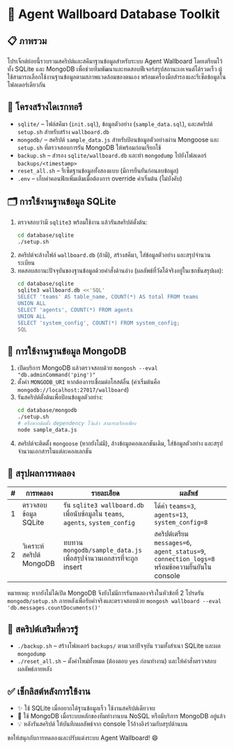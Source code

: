 # 🧭 Agent Wallboard Database Toolkit

## 📋 ภาพรวม
โปรเจ็กต์ย่อยนี้รวบรวมสคริปต์และสคีมาฐานข้อมูลสำหรับระบบ Agent Wallboard โดยเตรียมไว้ทั้ง SQLite และ MongoDB เพื่อช่วยทีมพัฒนาและทดสอบฟีเจอร์สรุปสถานะเอเจนต์ได้รวดเร็ว ผู้ใช้สามารถเลือกใช้งานฐานข้อมูลตามสภาพแวดล้อมของตนเอง พร้อมเครื่องมือสำรองและรีเซ็ตข้อมูลในโฟลเดอร์เดียวกัน

## 📁 โครงสร้างไดเรกทอรี
- `sqlite/` – ไฟล์สคีมา (`init.sql`), ข้อมูลตัวอย่าง (`sample_data.sql`), และสคริปต์ `setup.sh` สำหรับสร้าง `wallboard.db`
- `mongodb/` – สคริปต์ `sample_data.js` สำหรับป้อนข้อมูลตัวอย่างผ่าน Mongoose และ `setup.sh` ที่ตรวจสอบการรัน MongoDB ให้พร้อมก่อนเรียกใช้
- `backup.sh` – สำรอง `sqlite/wallboard.db` และทำ `mongodump` ไปยังโฟลเดอร์ `backups/<timestamp>`
- `reset_all.sh` – รีเซ็ตฐานข้อมูลทั้งสองแบบ (มีการยืนยันก่อนลบข้อมูล)
- `.env` – เก็บค่าคอนฟิกเพิ่มเติมเมื่อต้องการ override ค่าเริ่มต้น (ไม่บังคับ)

## 🗂️ การใช้งานฐานข้อมูล SQLite
1. ตรวจสอบว่ามี `sqlite3` พร้อมใช้งาน แล้วรันสคริปต์ตั้งต้น:
   ```bash
   cd database/sqlite
   ./setup.sh
   ```
2. สคริปต์จะล้างไฟล์ `wallboard.db` (ถ้ามี), สร้างสคีมา, ใส่ข้อมูลตัวอย่าง และสรุปจำนวนระเบียน
3. ทดสอบสถานะปัจจุบันของฐานข้อมูลด้วยคำสั่งด้านล่าง (ผลลัพธ์ที่วัดได้จริงอยู่ในเซกชันสรุปผล):
   ```bash
   cd database/sqlite
   sqlite3 wallboard.db <<'SQL'
   SELECT 'teams' AS table_name, COUNT(*) AS total FROM teams
   UNION ALL
   SELECT 'agents', COUNT(*) FROM agents
   UNION ALL
   SELECT 'system_config', COUNT(*) FROM system_config;
   SQL
   ```

## 🍃 การใช้งานฐานข้อมูล MongoDB
1. เปิดบริการ MongoDB แล้วตรวจสอบด้วย `mongosh --eval "db.adminCommand('ping')"`
2. ตั้งค่า `MONGODB_URI` หากต้องการเชื่อมต่อโฮสต์อื่น (ค่าเริ่มต้นคือ `mongodb://localhost:27017/wallboard`)
3. รันสคริปต์ตั้งต้นเพื่อป้อนข้อมูลตัวอย่าง:
   ```bash
   cd database/mongodb
   ./setup.sh
   # หรือหากติดตั้ง dependency ไว้แล้ว สามารถเรียกเพียง
   node sample_data.js
   ```
4. สคริปต์จะติดตั้ง `mongoose` (หากยังไม่มี), ล้างข้อมูลคอลเลกชันเดิม, ใส่ข้อมูลตัวอย่าง และสรุปจำนวนเอกสารในแต่ละคอลเลกชัน

## 🧪 สรุปผลการทดลอง
| # | การทดลอง | รายละเอียด | ผลลัพธ์ |
|---|-----------|-------------|---------|
| 1 | ตรวจสอบข้อมูล SQLite | รัน `sqlite3 wallboard.db` เพื่อนับข้อมูลใน `teams`, `agents`, `system_config` | ได้ค่า `teams=3`, `agents=13`, `system_config=8` |
| 2 | วิเคราะห์สคริปต์ MongoDB | ทบทวน `mongodb/sample_data.js` เพื่อสรุปจำนวนเอกสารที่จะถูก insert | สคริปต์เตรียม `messages=6`, `agent_status=9`, `connection_logs=8` พร้อมข้อความยืนยันใน console |

หมายเหตุ: หากยังไม่ได้เปิด MongoDB จึงยังไม่มีการรันทดลองจริงในหัวข้อที่ 2 โปรดรัน `mongodb/setup.sh` ภายหลังเพื่อรับค่าจริงและตรวจสอบด้วย `mongosh wallboard --eval 'db.messages.countDocuments()'`

## 💾 สคริปต์เสริมที่ควรรู้
- `./backup.sh` – สร้างโฟลเดอร์ `backups/` ตามเวลาปัจจุบัน รวมทั้งสำเนา SQLite และผล `mongodump`
- `./reset_all.sh` – ตั้งค่าใหม่ทั้งหมด (ต้องตอบ `yes` ก่อนทำงาน) และให้คำสั่งตรวจสอบผลลัพธ์ภายหลัง

## ✅ เช็กลิสต์หลังการใช้งาน
- ✨ ใช้ SQLite เมื่ออยากได้ฐานข้อมูลเร็ว ใช้งานสคริปต์เดียวจบ
- 🍃 ใช้ MongoDB เมื่อระบบหลักของทีมทำงานบน NoSQL หรือมีบริการ MongoDB อยู่แล้ว
- 💡 หลังรันสคริปต์ ให้บันทึกผลลัพธ์จาก console ไว้อ้างอิงร่วมกับสรุปด้านบน

ขอให้สนุกกับการทดลองและปรับแต่งระบบ Agent Wallboard! 😄
